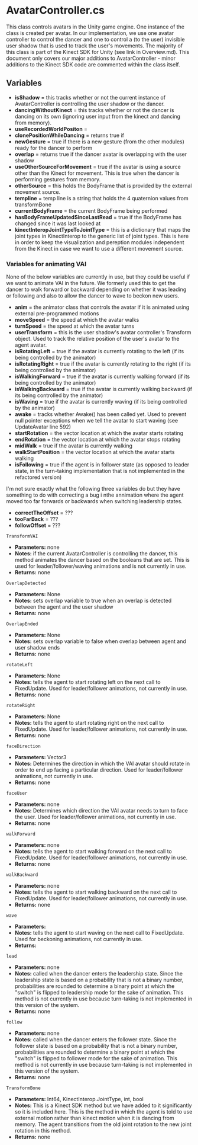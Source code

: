 # AvatarController.cs

This class controls avatars in the Unity game engine. One instance of the class is created per avatar. In our implementation, we use one avatar controller to control the dancer and one to control a (to the user) invisible user shadow that is used to track the user's movements. The majority of this class is part of the Kinect SDK for Unity (see link in Overview.md). This document only covers our major additions to AvatarController - minor additions to the Kinect SDK code are commented within the class itself.

## Variables
- **isShadow** = this tracks whether or not the current instance of AvatarController is controlling the user shadow or the dancer.
- **dancingWithoutKinect** = this tracks whether or not the dancer is dancing on its own (ignoring user input from the kinect and dancing from memory).
- **useRecordedWorldPositon** = 
- **clonePositionWhileDancing** = returns true if 
- **newGesture** = true if there is a new gesture (from the other modules) ready for the dancer to perform
- **overlap** = returns true if the dancer avatar is overlapping with the user shadow
- **useOtherSourceForMovement** = true if the avatar is using a source other than the Kinect for movement. This is true when the dancer is performing gestures from memory.
- **otherSource** = this holds the BodyFrame that is provided by the external movement source.
- **templine** = temp line is a string that holds the 4 quaternion values from transformBone
- **currentBodyFrame** = the current BodyFrame being performed
- **hasBodyFrameUpdatedSinceLastRead** = true if the BodyFrame has changed since it was last looked at
- **kinectInteropJointTypeToJointType** = this is a dictionary that maps the joint types in KinectInterop to the generic list of joint types. This is here in order to keep the visualization and pereption modules independent from the Kinect in case we want to use a different movement source.

###  Variables for animating VAI
None of the below variables are currently in use, but they could be useful if we want to animate VAI in the future. We formerly used this to get the dancer to walk forward or backward depending on whether it was leading or following and also to allow the dancer to wave to beckon new users.
- **anim** = the animator class that controls the avatar if it is animated using external pre-programmed motions
- **moveSpeed** = the speed at which the avatar walks
- **turnSpeed** = the speed at which the avatar turns
- **userTransform** = this is the user shadow's avatar controller's Transform object. Used to track the relative position of the user's avatar to the agent avatar.
- **isRotatingLeft** = true if the avatar is currently rotating to the left (if its being controlled by the animator)
- **isRotatingRight** = true if the avatar is currently rotating to the right (if its being controlled by the animator)
- **isWalkingForward** = true if the avatar is currently walking forward (if its being controlled by the animator)
- **isWalkingBackward** = true if the avatar is currently walking backward (if its being controlled by the animator)
- **isWaving** = true if the avatar is currently waving (if its being controlled by the animator)
- **awake** = tracks whether Awake() has been called yet. Used to prevent null pointer exceptions when we tell the avatar to start waving (see UpdateAvatar line 592)
- **startRotation** = the vector location at which the avatar starts rotating
- **endRotation** = the vector location at which the avatar stops rotating 
- **midWalk** = true if the avatar is currently walking
- **walkStartPosition** = the vector location at which the avatar starts walking
- **isFollowing** = true if the agent is in follower state (as opposed to leader state, in the turn-taking implementation that is not implemented in the refactored version)

I'm not sure exactly what the following three variables do but they have something to do with correcting a bug i nthe annimation where the agent moved too far forwards or backwards when switching leadership states.
- **correctTheOffset** = ???
- **tooFarBack** = ???
- **followOffset** = ???

```TransformVAI```
- **Parameters:** none
- **Notes:** if the current AvatarController is controlling the dancer, this method animates the dancer based on the booleans that are set. This is used for leader/follower/waving animations and is not currently in use.
- **Returns:** none

```OverlapDetected```
- **Parameters:** None					
- **Notes:** sets overlap variable to true when an overlap is detected between the agent and the user shadow
- **Returns:** none

```OverlapEnded```
- **Parameters:** None	
- **Notes:** sets overlap variable to false when overlap between agent and user shadow ends
- **Returns:** none

```rotateLeft```
- **Parameters:** None	
- **Notes:** tells the agent to start rotating left on the next call to FixedUpdate. Used for leader/follower animations, not currently in use.
- **Returns:** none

```rotateRight```
- **Parameters:** None	
- **Notes:** tells the agent to start rotating right on the next call to FixedUpdate. Used for leader/follower animations, not currently in use.
- **Returns:** none

```faceDirection```
- **Parameters:** Vector3				
- **Notes:** Determines the direction in which the VAI avatar should rotate in order to end up facing a particular direction. Used for leader/follower animations, not currently in use.
- **Returns:** none

```faceUser```
- **Parameters:** none
- **Notes:** Determines which direction the VAI avatar needs to turn to face the user. Used for leader/follower animations, not currently in use.
- **Returns:** none

```walkForward```
- **Parameters:** none
- **Notes:** tells the agent to start walking forward on the next call to FixedUpdate. Used for leader/follower animations, not currently in use.
- **Returns:** none

```walkBackward```
- **Parameters:** none
- **Notes:** tells the agent to start walking backward on the next call to FixedUpdate. Used for leader/follower animations, not currently in use.
- **Returns:** none

```wave```
- **Parameters:** 
- **Notes:** tells the agent to start waving on the next call to FixedUpdate. Used for beckoning animations, not currently in use.
- **Returns:**

```lead```
- **Parameters:** none
- **Notes:** called when the dancer enters the leadership state. Since the leadership state is based on a probability that is not a binary number, probabilities are rounded to determine a binary point at which the "switch" is flipped to leadership mode for the sake of animation. This method is not currently in use because turn-taking is not implemented in this version of the system.
- **Returns:** none

```follow```
- **Parameters:** none
- **Notes:** called when the dancer enters the follower state. Since the follower state is based on a probability that is not a binary number, probabilities are rounded to determine a binary point at which the "switch" is flipped to follower mode for the sake of animation. This method is not currently in use because turn-taking is not implemented in this version of the system.
- **Returns:** none

```TransformBone```
- **Parameters:** Int64, KinectInterop.JointType, int, bool
- **Notes:** This is a Kinect SDK method but we have added to it significantly so it is included here. This is the method in which the agent is told to use external motion rather than kinect motion when it is dancing from memory. The agent transitions from the old joint rotation to the new joint rotation in this method. 
- **Returns:** none